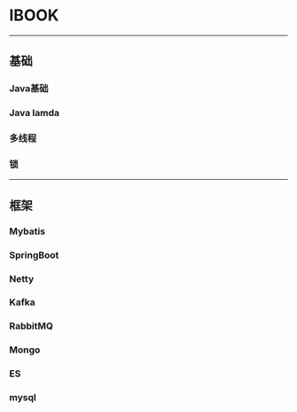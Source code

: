# IBOOK
---
## 基础
### Java基础
### Java lamda
### 多线程
### 锁
---
## 框架

### Mybatis
### SpringBoot
### Netty
### Kafka
### RabbitMQ
### Mongo
### ES
### mysql


